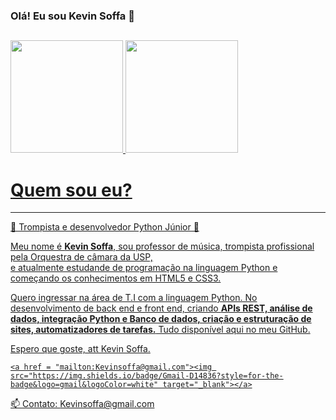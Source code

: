 ### Olá! Eu sou Kevin Soffa 👋

##
##

<div>
  <a href="https://github.com/KevinSoffa">
  <img height="180em" src="https://github-readme-stats.vercel.app/api?username=KevinSoffa&show_icons=true&theme=dark&include_all_commits=true&count_private=true"/>
  <img height="180em" src="https://github-readme-stats.vercel.app/api/top-langs/?username=KevinSoffa&layout=compact&langs_count=7&theme=dark"/>
</div>
  
<body>
    <h1>Quem sou eu?</h1>
    <hr>
    <p>&#x1F4EF <ins>Trompista e desenvolvedor Python Júnior</ins>  &#x1F40D</p>
    <p>Meu nome é <strong>Kevin Soffa</strong>, sou professor de música, trompista profissional pela Orquestra de câmara da USP, <br> e atualmente estudande de programação na         linguagem Python e começando os conhecimentos em HTML5 e CSS3.  </p>
    <p>Quero ingressar na área de T.I com a linguagem Python. No desenvolvimento de back end e front end, criando <strong>APIs REST, análise de dados, integração Python e Banco de     dados, criação e estruturação de sites, automatizadores de tarefas.</strong> Tudo disponível aqui no meu GitHub. </p>
    <p>Espero que goste, att Kevin Soffa. </p> 
  
    <a href = "mailton:Kevinsoffa@gmail.com"><img src="https://img.shields.io/badge/Gmail-D14836?style=for-the-badge&logo=gmail&logoColor=white" target="_blank"></a>
  </body>
  
  
  📫 Contato: Kevinsoffa@gmail.com
 

